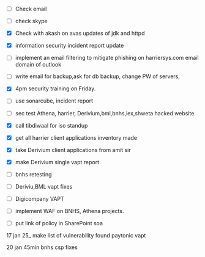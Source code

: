 - [ ] Check email
- [ ] check skype 


- [x] Check with akash on avas updates of jdk and httpd
- [x] information security incident report update
- [ ] implement an email filtering to mitigate phishing on harriersys.com email domain of outlook 
- [ ] write email for backup,ask for db backup, change PW of servers,
- [x] 4pm security training on Friday.
- [ ] use sonarcube, incident report 
- [ ] sec test Athena, harrier, Derivium,bml,bnhs,iex,shweta hacked website.
- [x] call tibdiwaal for iso standup
- [x] get all harrier client applications inventory made
- [x] take Derivium client applications from amit sir 
- [x] make Derivium single vapt report 
- [ ] bnhs retesting 
- [ ] Deriviu,BML vapt fixes 
- [ ] Digicompany VAPT 
- [ ] implement WAF on BNHS, Athena projects.
- [ ] put link of policy in SharePoint soa 

17 jan 25_ make list of vulnerability found 
paytonic vapt

20 jan 45min bnhs csp fixes 